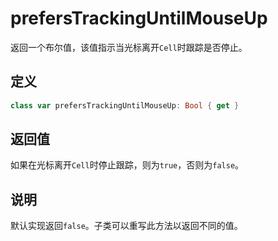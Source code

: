 # prefersTrackingUntilMouseUp

返回一个布尔值，该值指示当光标离开`Cell`时跟踪是否停止。

## 定义

```swift
class var prefersTrackingUntilMouseUp: Bool { get }
```

## 返回值

如果在光标离开`Cell`时停止跟踪，则为`true`，否则为`false`。

## 说明

默认实现返回`false`。子类可以重写此方法以返回不同的值。